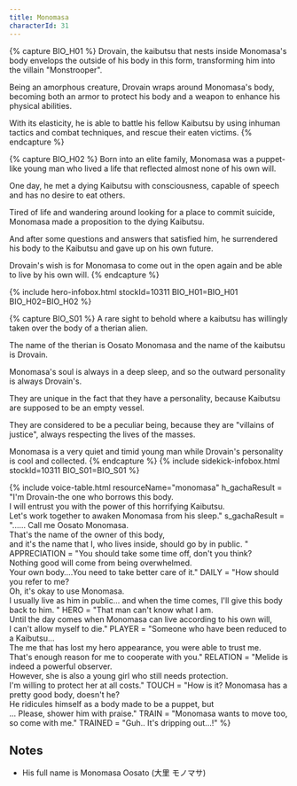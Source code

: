```yaml
---
title: Monomasa
characterId: 31
---
```


{% capture BIO_H01 %}
Drovain, the kaibutsu that nests inside Monomasa's body envelops the outside of his body in this form, transforming him into the villain "Monstrooper".  

Being an amorphous creature, Drovain wraps around Monomasa's body, becoming both an armor to protect his body and a weapon to enhance his physical abilities. 

With its elasticity, he is able to battle his fellow Kaibutsu by using inhuman tactics and combat techniques, and rescue their eaten victims.
{% endcapture %}

{% capture BIO_H02 %}
Born into an elite family, Monomasa was a puppet-like young man who lived a life that reflected almost none of his own will. 

One day, he met a dying Kaibutsu with consciousness, capable of speech and has no desire to eat others. 

Tired of life and wandering around looking for a place to commit suicide, Monomasa made a proposition to the dying Kaibutsu. 

And after some questions and answers that satisfied him, he surrendered his body to the Kaibutsu and gave up on his own future.

Drovain's wish is for Monomasa to come out in the open again and be able to live by his own will.
{% endcapture %}

{% include hero-infobox.html stockId=10311 BIO_H01=BIO_H01 BIO_H02=BIO_H02 %}

{% capture BIO_S01 %}
A rare sight to behold where a kaibutsu has willingly taken over the body of a therian alien.

The name of the therian is Oosato Monomasa and the name of the kaibutsu is Drovain. 

Monomasa's soul is always in a deep sleep, and so the outward personality is always Drovain's. 

They are unique in the fact that they have a personality, because Kaibutsu are supposed to be an empty vessel. 

They are considered to be a peculiar being, because they are "villains of justice", always respecting the lives of the masses.  

Monomasa is a very quiet and timid young man while Drovain's personality is cool and collected.
{% endcapture %}
{% include sidekick-infobox.html stockId=10311 BIO_S01=BIO_S01 %}

{% include voice-table.html resourceName="monomasa"
h_gachaResult = "I'm Drovain-the one who borrows this body.<br>I will entrust you with the power of this horrifying Kaibutsu.<br>Let's work together to awaken Monomasa from his sleep."
s_gachaResult = "...... Call me Oosato Monomasa.<br>That's the name of the owner of this body,<br>and it's the name that I, who lives inside, should go by in public. "
APPRECIATION = "You should take some time off, don't you think?<br>Nothing good will come from being overwhelmed.<br>Your own body….You need to take better care of it."
DAILY = "How should you refer to me?<br>Oh, it's okay to use Monomasa.<br>I usually live as him in public... and when the time comes, I'll give this body back to him. "
HERO = "That man can't know what I am.<br>Until the day comes when Monomasa can live according to his own will,<br>I can't allow myself to die."
PLAYER = "Someone who have been reduced to a Kaibutsu…<br>The me that has lost my hero appearance, you were able to trust me.<br>That's enough reason for me to cooperate with you."
RELATION = "Melide is indeed a powerful observer.<br>However, she is also a young girl who still needs protection.<br>I'm willing to protect her at all costs."
TOUCH = "How is it? Monomasa has a pretty good body, doesn't he?<br>He ridicules himself as a body made to be a puppet, but<br>... Please, shower him with praise."
TRAIN = "Monomasa wants to move too, so come with me."
TRAINED = "Guh.. It's dripping out...!"
%}

## Notes

- His full name is Monomasa Oosato (大里 モノマサ)

